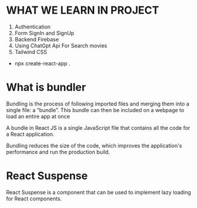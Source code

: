 # WHAT WE LEARN IN PROJECT
1. Authentication
2. Form SignIn and SignUp
3. Backend Firebase
5. Using ChatGpt Api For Search movies
6. Tailwind CSS

<!-- COMMAND AND PACKAGES -->
-  npx create-react-app .

<!-- QA SESSION -->
# What is bundler

Bundling is the process of following imported files and merging them into a single file: a “bundle”. This bundle can then be included on a webpage to load an entire app at once

A bundle in React JS is a single JavaScript file that contains all the code for a React application.

Bundling reduces the size of the code, which improves the application's performance and run the production build.

# React Suspense
React Suspense is a component that can be used to implement lazy loading for React components.


